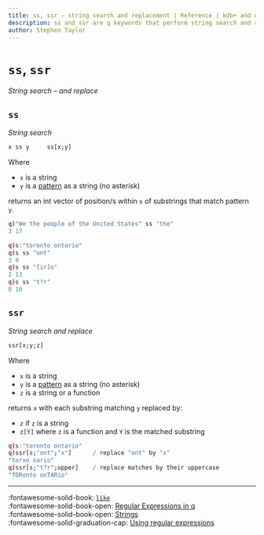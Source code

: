 ```yaml
---
title: ss, ssr – string search and replacement | Reference | kdb+ and q documentation
description: ss and ssr are q keywords that perform string search and replacement.
author: Stephen Taylor
---
```

# `ss`, `ssr`

_String search – and replace_




## `ss`

_String search_

```txt
x ss y     ss[x;y]
```

Where

-   `x` is a string
-   `y` is a [pattern](../kb/regex.md) as a string (no asterisk)

returns an int vector of position/s within `x` of substrings that match pattern `y`.

```q
q)"We the people of the United States" ss "the"
3 17

q)s:"toronto ontario"
q)s ss "ont"
3 8
q)s ss "[ir]o"
2 13
q)s ss "t?r"
0 10
```


## `ssr`

_String search and replace_

```txt
ssr[x;y;z]
```

Where

-   `x` is a string
-   `y` is a [pattern](../kb/regex.md) as a string (no asterisk)
-   `z` is a string or a function

returns `x` with each substring matching `y` replaced by:

-   `z` if `z` is a string
-   `z[Y]` where `z` is a function and `Y` is the matched substring

```q
q)s:"toronto ontario"
q)ssr[s;"ont";"x"]      / replace "ont" by "x"
"torxo xario"
q)ssr[s;"t?r";upper]    / replace matches by their uppercase
"TORonto onTARio"
```


----
:fontawesome-solid-book:
[`like`](like.md)
<br>
:fontawesome-solid-book-open:
[Regular Expressions in q](../basics/regex.md)
<br>
:fontawesome-solid-book-open:
[Strings](../basics/strings.md)
<br>
:fontawesome-solid-graduation-cap:
[Using regular expressions](../kb/regex.md)


